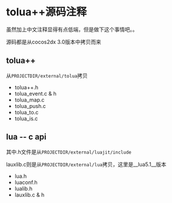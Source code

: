 tolua++源码注释
==============

虽然加上中文注释显得有点低端，但是做下这个事情吧。。

源码都是从cocos2dx 3.0版本中拷贝而来

## tolua++

从`PROJECTDIR/external/tolua`拷贝

- tolua++.h
- tolua\_event.c & h
- tolua\_map.c
- tolua\_push.c
- tolua\_to.c
- tolua\_is.c

## lua -- c api

其中.h文件是从`PROJECTDIR/external/luajit/include`

lauxlib.c则是从`PROJECTDIR/external/lua`拷贝，这里是__lua5.1__版本

- lua.h
- luaconf.h
- lualib.h
- lauxlib.c & h
